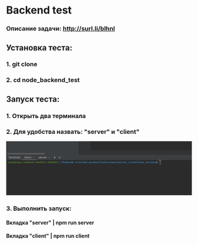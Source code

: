 # Backend test
### Описание задачи: http://surl.li/blhnl

## Установка теста:
### 1. git clone
### 2. cd node_backend_test

## Запуск теста:
### 1. Открыть два терминала
### 2. Для удобства назвать: "server" и "client"

![](screen.png)

### 3. Выполнить запуск: 
#### Вкладка "server"  | npm run server
#### Вкладка "client"  | npm run client